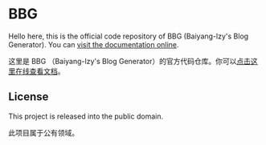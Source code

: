 # BBG

Hello here, this is the official code repository of BBG (Baiyang-lzy's Blog Generator). You can [visit the documentation online](https://baiyang-lzy.github.io/bbg/).

这里是 BBG （Baiyang-lzy's Blog Generator）的官方代码仓库。你可以[点击这里在线查看文档](https://baiyang-lzy.github.io/bbg/)。


## License

This project is released into the public domain.

此项目属于公有领域。

